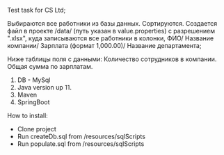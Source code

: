 Test task for CS Ltd;

Выбираются все работники из базы данных. Сортируются. Создается файл в проекте /data/ (путь указан в value.properties) c
разрешением ".xlsx", куда записываются все работники в колонки, ФИО/ Название компании/ Зарплата (формат 1,000.00)/
Название департамента;

Ниже таблицы поля c данными:
Количество сотрудников в компании. Общая сумма по зарплатам.

1. DB - MySql
2. Java version up 11.
3. Maven
4. SpringBoot

How to install:

- Clone project
- Run createDb.sql from /resources/sqlScripts
- Run populate.sql from /resources/sqlScripts